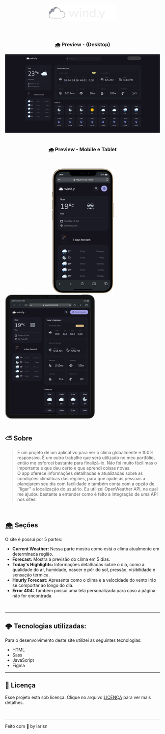 
<h1 align="center">
<img src="assets/img/logo.svg" width="220px">
</h1>
<br>

<h3 align="center">
🌧 Preview - (Desktop)
</h3>

![Desktop](https://github.com/larisn/wind.y/blob/master/assets/img/preview.png)
<br>
<br>

<h3 align="center">
🌧 Preview - Mobile e Tablet
</h3>
<br>

&ensp; &ensp; &ensp; &ensp; &ensp; &ensp; &ensp; &ensp; &ensp; &ensp; &ensp; &ensp; &ensp; &ensp; <img src="assets/img/mobile.png" width="200px"> &ensp; &ensp; &ensp; <img src="assets/img/tablet.png" width="293px">
<br>
<br>

## ⛅️ Sobre

> É um projeto de um aplicativo para ver o clima globalmente e 100% responsivo. É um outro trabalho que será utilizado no meu portfólio, então me esforcei bastante para finalizá-lo. Não foi muito fácil mas o importante é que deu certo e que aprendi coisas novas.<br>
O app oferece informações detalhadas e atualizadas sobre as condições climáticas das regiões, para que ajude as pessoas a planejarem seu dia com facilidade e também conta com a opção de ''ligar'' a localização do usuário. Eu utilizei OpenWeather API, na qual me ajudou bastante a entender como é feito a integração de uma API nos sites.

<br>

## 🌨 Seções
O site é possui por 5 partes:

- **Current Weather:** Nessa parte mostra como está o clima atualmente em determinada região.
- **Forecast:** Mostra a previsão do clima em 5 dias.
- **Today's Highlights:** Informações detalhadas sobre o dia, como a qualidade do ar, humidade, nascer e pôr do sol, pressão, visibilidade e sensação térmica.
- **Hourly Forecast:** Apresenta como o clima e a velocidade do vento irão se comportar ao longo do dia.
- **Error 404:** Também possui uma tela personalizada para caso a página não for encontrada.
<br>

---

## 🌩 Tecnologias utilizadas:

Para o desenvolvimento deste site utilizei as seguintes tecnologias:

* HTML
* Sass
* JavaScript
* Figma

---

## 🎐 Licença
Esse projeto está sob licença. Clique no arquivo [LICENÇA](https://github.com/larisn/larisn/blob/main/LICENSE2.md) para ver mais detalhes.

<br>

---

Feito com 🖤 by larisn
